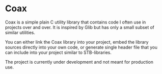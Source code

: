 # Coax

Coax is a simple plain C utility library that contains code I often use in
projects over and over. It is inspired by Glib but has only a small subset of
similar utilities.

You can either link the Coax library into your project, embed the library
sources directly into your own code, or generate single header file that you
can include into your project similar to STB-libraries.

The project is currently under development and not meant for production use.
